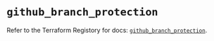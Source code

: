 # `github_branch_protection`

Refer to the Terraform Registory for docs: [`github_branch_protection`](https://registry.terraform.io/providers/integrations/github/5.24.0/docs/resources/branch_protection).
